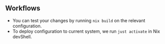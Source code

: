 
## Workflows

- You can test your changes by running `nix build` on the relevant configuration.
- To deploy configuration to current system, we run `just activate` in Nix devShell.
